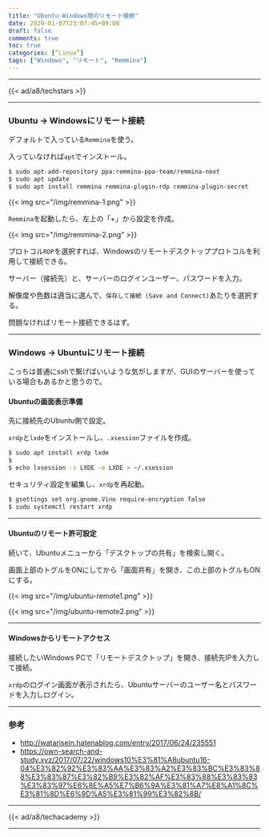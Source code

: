 ```yaml
---
title: "Ubuntu-Windows間のリモート接続"
date: 2020-01-07T23:07:45+09:00
draft: false
comments: true
toc: true
categories: [”Linux”]
tags: ["Windows", "リモート", "Remmina"]
---
```


<!--more-->

---

{{< ad/a8/techstars >}}

---

### Ubuntu → Windowsにリモート接続

デフォルトで入っている`Remmina`を使う。

入っていなければ`apt`でインストール。

```sh
$ sudo apt-add-repository ppa:remmina-ppa-team/remmina-next
$ sudo apt update
$ sudo apt install remmina remmina-plugin-rdp remmina-plugin-secret
```

{{< img src="/img/remmina-1.png" >}}

`Remmina`を起動したら、左上の「+」から設定を作成。

{{< img src="/img/remmina-2.png" >}}

プロトコル`RDP`を選択すれば、Windowsのリモートデスクトッププロトコルを利用して接続できる。

サーバー（接続先）と、サーバーのログインユーザー、パスワードを入力。

解像度や色数は適当に選んで、`保存して接続 (Save and Connect)`あたりを選択する。

問題なければリモート接続できるはず。

---

### Windows → Ubuntuにリモート接続

こっちは普通にsshで繋げばいいような気がしますが、GUIのサーバーを使っている場合もあるかと思うので。

#### Ubuntuの画面表示準備

先に接続先のUbuntu側で設定。

`xrdp`と`lxde`をインストールし、`.xsession`ファイルを作成。

```sh
$ sudo apt install xrdp lxde
$
$ echo lxsession -s LXDE -e LXDE > ~/.xsession
```

セキュリティ設定を編集し、`xrdp`を再起動。

```sh
$ gsettings set org.gnome.Vino require-encryption false
$ sudo systemctl restart xrdp
```

---

#### Ubuntuのリモート許可設定

続いて、Ubuntuメニューから「デスクトップの共有」を検索し開く。

画面上部のトグルをONにしてから「画面共有」を開き、この上部のトグルもONにする。

{{< img src="/img/ubuntu-remote1.png" >}}

{{< img src="/img/ubuntu-remote2.png" >}}

---

#### Windowsからリモートアクセス

接続したいWindows PCで「リモートデスクトップ」を開き、接続先IPを入力して接続。

`xrdp`のログイン画面が表示されたら、Ubuntuサーバーのユーザー名とパスワードを入力しログイン。

---

### 参考

- http://watarisein.hatenablog.com/entry/2017/06/24/235551
- https://own-search-and-study.xyz/2017/07/22/windows10%E3%81%A8ubuntu16-04%E3%82%92%E3%83%AA%E3%83%A2%E3%83%BC%E3%83%88%E3%83%87%E3%82%B9%E3%82%AF%E3%83%88%E3%83%83%E3%83%97%E6%8E%A5%E7%B6%9A%E3%81%A7%E8%A1%8C%E3%81%8D%E6%9D%A5%E3%81%99%E3%82%8B/

---

{{< ad/a8/techacademy >}}

---
